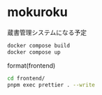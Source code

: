 # mokuroku
蔵書管理システムになる予定

```sh
docker compose build
docker compose up
```

format(frontend)
```sh
cd frontend/
pnpm exec prettier . --write
```
